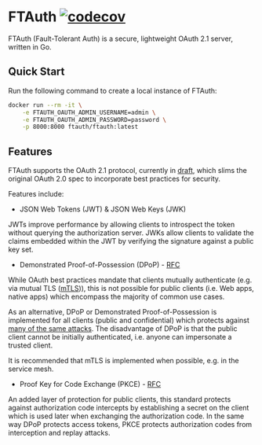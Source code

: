 # FTAuth [![codecov](https://codecov.io/gh/ftauth/ftauth/branch/main/graph/badge.svg?token=G9KXI1UAGB)](https://codecov.io/gh/ftauth/ftauth)
FTAuth (Fault-Tolerant Auth) is a secure, lightweight OAuth 2.1 server, written in Go.

## Quick Start
Run the following command to create a local instance of FTAuth:

```sh
docker run --rm -it \
    -e FTAUTH_OAUTH_ADMIN_USERNAME=admin \
    -e FTAUTH_OAUTH_ADMIN_PASSWORD=password \
    -p 8000:8000 ftauth/ftauth:latest
```

## Features
FTAuth supports the OAuth 2.1 protocol, currently in [draft](https://tools.ietf.org/html/draft-ietf-oauth-v2-1-00), which slims the original OAuth 2.0 spec to incorporate best practices for security.

Features include:
- JSON Web Tokens (JWT) & JSON Web Keys (JWK)

JWTs improve performance by allowing clients to introspect the token without querying the authorization server. JWKs allow clients to validate the claims embedded within the JWT by verifying the signature against a public key set.

- Demonstrated Proof-of-Possession (DPoP) - [RFC](https://tools.ietf.org/html/draft-ietf-oauth-dpop-02)

While OAuth best practices mandate that clients mutually authenticate (e.g. via mutual TLS ([mTLS](https://tools.ietf.org/html/rfc8705))), this is not possible for public clients (i.e. Web apps, native apps) which encompass the majority of common use cases.

As an alternative, DPoP or Demonstrated Proof-of-Possession is implemented for all clients (public and confidential) which protects against [many of the same attacks](https://tools.ietf.org/html/draft-ietf-oauth-security-topics-16). The disadvantage of DPoP is that the public client cannot be initially authenticated, i.e. anyone can impersonate a trusted client.

It is recommended that mTLS is implemented when possible, e.g. in the service mesh.

- Proof Key for Code Exchange (PKCE) - [RFC](https://tools.ietf.org/html/rfc7636)

An added layer of protection for public clients, this standard protects against authorization code intercepts by establishing a secret on the client which is used later when exchanging the authorization code. In the same way DPoP protects access tokens, PKCE protects authorization codes from interception and replay attacks.

